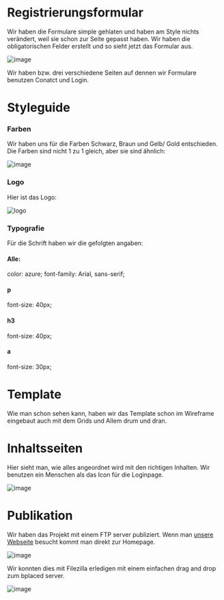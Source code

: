 #  Registrierungsformular

Wir haben die Formulare simple gehlaten und haben am Style nichts verändert, weil sie schon zur Seite gepasst haben. Wir haben die obligatorischen Felder erstellt und so sieht jetzt das Formular aus.

![image](https://github.com/Karolskipolski/Gruppe09/assets/142780585/e4a49a1a-507d-423c-b85a-79a3b56fa256)

Wir haben bzw. drei verschiedene Seiten auf dennen wir Formulare benutzen Conatct und Login.

# Styleguide

### Farben

Wir haben uns für die Farben Schwarz, Braun und Gelb/ Gold entschieden. Die Farben sind nicht 1 zu 1 gleich, aber sie sind ähnlich:

![image](https://github.com/Karolskipolski/Gruppe09/assets/142780585/83db1e45-7f6c-4882-b6fe-428827300b5f)

### Logo

Hier ist das Logo:

![logo](https://github.com/Karolskipolski/Gruppe09/assets/142780585/d90734f1-b075-4a3c-b64f-fc4a5cc42225)

### Typografie

Für die Schrift haben wir die gefolgten angaben:

#### Alle:

color: azure;
font-family: Arial, sans-serif;

#### p

font-size: 40px;

#### h3

font-size: 40px;

#### a

font-size: 30px;

# Template

Wie man schon sehen kann, haben wir das Template schon im Wireframe eingebaut auch mit dem Grids und Allem drum und dran.

# Inhaltsseiten

Hier sieht man, wie alles angeordnet wird mit den richtigen Inhalten. Wir benutzen ein Menschen als das Icon für die Loginpage.

![image](https://github.com/Karolskipolski/Gruppe09/assets/142780585/5f95e165-6536-47fa-9a4f-afc4f85427df)

# Publikation

Wir haben das Projekt mit einem FTP server publiziert. Wenn man [unsere Webseite](http://top5sidehustles.bplaced.net/projekt/) besucht kommt man direkt zur Homepage.

![image](https://github.com/Karolskipolski/Gruppe09/assets/142780585/91b7dc70-cb11-47ef-822c-617b0146a958)

Wir konnten dies mit Filezilla erledigen mit einem einfachen drag and drop zum bplaced server.

![image](https://github.com/Karolskipolski/Gruppe09/assets/142780585/b4c29bf7-d9b9-4833-9124-924912dae963)
